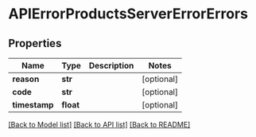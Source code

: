 # APIErrorProductsServerErrorErrors

## Properties
Name | Type | Description | Notes
------------ | ------------- | ------------- | -------------
**reason** | **str** |  | [optional] 
**code** | **str** |  | [optional] 
**timestamp** | **float** |  | [optional] 

[[Back to Model list]](../README.md#documentation-for-models) [[Back to API list]](../README.md#documentation-for-api-endpoints) [[Back to README]](../README.md)

